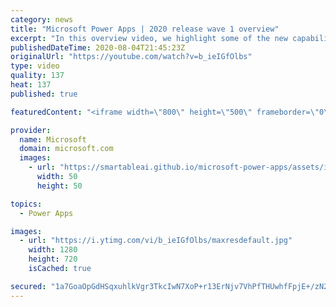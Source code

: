 ```yaml
---
category: news
title: "Microsoft Power Apps | 2020 release wave 1 overview"
excerpt: "In this overview video, we highlight some of the new capabilities included in the latest update to Microsoft Power Apps.      Here are the capabilities covered:     UI enhancements       • Save is always visible       • Chart formatting  Grid user experience enhancements       • Conditional search  "
publishedDateTime: 2020-08-04T21:45:23Z
originalUrl: "https://youtube.com/watch?v=b_ieIGfOlbs"
type: video
quality: 137
heat: 137
published: true

featuredContent: "<iframe width=\"800\" height=\"500\" frameborder=\"0\" src=\"https://www.youtube.com/embed/b_ieIGfOlbs\" allow=\"accelerometer; autoplay; encrypted-media; gyroscope; picture-in-picture\" allowfullscreen></iframe>"

provider:
  name: Microsoft
  domain: microsoft.com
  images:
    - url: "https://smartableai.github.io/microsoft-power-apps/assets/images/organizations/microsoft.com-50x50.jpg"
      width: 50
      height: 50

topics:
  - Power Apps

images:
  - url: "https://i.ytimg.com/vi/b_ieIGfOlbs/maxresdefault.jpg"
    width: 1280
    height: 720
    isCached: true

secured: "1a7GoaOpGdHSqxuhlkVgr3TkcIwN7XoP+r13ErNjv7VhPfTHUwhfFpjE+/zN2QkwJQeoapnAh0v7dTBe7guc4iMM8e0LqZTrC3MDYv3NA1u8DGOHlCWVZ5+5/u/aRb4WNlafw22YAvQOX4vfLfErCRhRq31AS7Pjh6mHoxoIYIVw0FqibXIc7buP0rjVIdVg41GTMZJwVsngHeeoP72GktedqTmr/nNNWqe5OG9Zjypgl9BgpR8LSBstkuvM8m97mYdW7BZQo98Nz5qY2hFoVVNLDXnrtpdwol7V9hEIfbGNq48/go5dQQZh9A3/TUFRJJDqRyb//DUxTUkjpZN2FTcDv2W+dUBlfahmdfMHFlmr0Q0un5QAC7IGbwA6rF7snH5m/V3uQhA9tnsSGiLnkDRZejS6wayoOGQ+RyRvnnKpUhl1hGuGzIwERBD9ZX80;ji9NAge9sGX4DJy2t+RZSg=="
---
```


